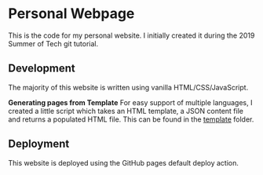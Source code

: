 # Personal Webpage

This is the code for my personal website. I initially created it during the 2019
 Summer of Tech git tutorial. 

## Development

The majority of this website is written using vanilla HTML/CSS/JavaScript.

**Generating pages from Template**
For easy support of multiple languages, I created a little script which takes an HTML 
template, a JSON content file and returns a populated HTML file. This can be found in 
the [template](./template/) folder.

## Deployment

This website is deployed using the GitHub pages default deploy action.
